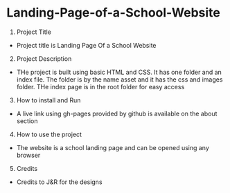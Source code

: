 # Landing-Page-of-a-School-Website

1. Project Title
  - Project title is Landing Page Of a School Website
2. Project Description
 - THe project is built using basic HTML and CSS. It has one folder and an index file. The folder is by the name asset and it has the css and images folder. THe index page is in the root folder for easy access
3. How to install and Run
 - A live link using gh-pages provided by github is available on the about section
4. How to use the project
 - The website is a school landing page and can be opened using any browser
5. Credits
 - Credits to J&R for the designs

